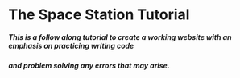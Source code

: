 # The Space Station Tutorial
##### This is a follow along tutorial to create a working website with an emphasis on practicing writing code 
##### and problem solving any errors that may arise. 
